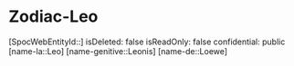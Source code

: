 ﻿---
type: Zodiac
tags:
- astro/Zodiac

---

# Zodiac-Leo

[SpocWebEntityId::]
isDeleted: false
isReadOnly: false
confidential: public
[name-la::Leo]
[name-genitive::Leonis]
[name-de::Loewe]
